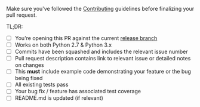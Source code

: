 Make sure you've followed the [Contributing](https://github.com/chriskiehl/Gooey/blob/master/CONTRIBUTING.md) guidelines before finalizing your pull request. 

TL;DR: 

 - [ ] You're opening this PR against the current [release branch](https://github.com/chriskiehl/Gooey/blob/master/CONTRIBUTING.md#development-overview)
 - [ ] Works on both Python 2.7 & Python 3.x
 - [ ] Commits have been squashed and includes the relevant issue number
 - [ ] Pull request description contains link to relevant issue or detailed notes on changes
  - [ ] This **must** include example code demonstrating your feature or the bug being fixed
 - [ ] All existing tests pass 
 - [ ] Your bug fix / feature has associated test coverage 
 - [ ] README.md is updated (if relevant)
